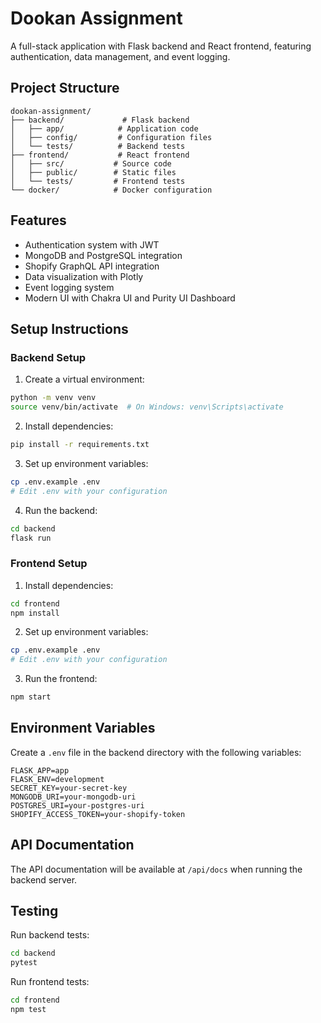 # Dookan Assignment

A full-stack application with Flask backend and React frontend, featuring authentication, data management, and event logging.

## Project Structure

```
dookan-assignment/
├── backend/             # Flask backend
│   ├── app/            # Application code
│   ├── config/         # Configuration files
│   └── tests/          # Backend tests
├── frontend/           # React frontend
│   ├── src/           # Source code
│   ├── public/        # Static files
│   └── tests/         # Frontend tests
└── docker/            # Docker configuration
```

## Features

- Authentication system with JWT
- MongoDB and PostgreSQL integration
- Shopify GraphQL API integration
- Data visualization with Plotly
- Event logging system
- Modern UI with Chakra UI and Purity UI Dashboard

## Setup Instructions

### Backend Setup

1. Create a virtual environment:
```bash
python -m venv venv
source venv/bin/activate  # On Windows: venv\Scripts\activate
```

2. Install dependencies:
```bash
pip install -r requirements.txt
```

3. Set up environment variables:
```bash
cp .env.example .env
# Edit .env with your configuration
```

4. Run the backend:
```bash
cd backend
flask run
```

### Frontend Setup

1. Install dependencies:
```bash
cd frontend
npm install
```

2. Set up environment variables:
```bash
cp .env.example .env
# Edit .env with your configuration
```

3. Run the frontend:
```bash
npm start
```

## Environment Variables

Create a `.env` file in the backend directory with the following variables:

```
FLASK_APP=app
FLASK_ENV=development
SECRET_KEY=your-secret-key
MONGODB_URI=your-mongodb-uri
POSTGRES_URI=your-postgres-uri
SHOPIFY_ACCESS_TOKEN=your-shopify-token
```

## API Documentation

The API documentation will be available at `/api/docs` when running the backend server.

## Testing

Run backend tests:
```bash
cd backend
pytest
```

Run frontend tests:
```bash
cd frontend
npm test
``` 